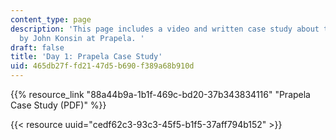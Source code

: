 ```yaml
---
content_type: page
description: 'This page includes a video and written case study about the work done
  by John Konsin at Prapela. '
draft: false
title: 'Day 1: Prapela Case Study'
uid: 465db27f-fd21-47d5-b690-f389a68b910d
---
```

{{% resource_link "88a44b9a-1b1f-469c-bd20-37b343834116" "Prapela Case Study (PDF)" %}}

{{< resource uuid="cedf62c3-93c3-45f5-b1f5-37aff794b152" >}}